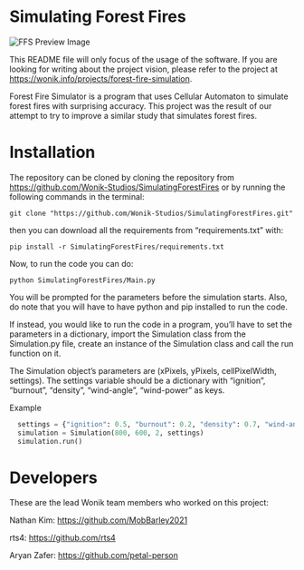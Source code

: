 # Simulating Forest Fires
![FFS Preview Image](https://resources.wonik.info/projectmedia/forestfiresim/preview.gif)


This README file will only focus of the usage of the software. If you are looking for writing about the project vision, please refer to the project at https://wonik.info/projects/forest-fire-simulation.

Forest Fire Simulator is a program that uses Cellular Automaton to simulate forest fires with surprising accuracy. This project was the result of our attempt to try to improve a similar study that simulates forest fires.

# Installation
The repository can be cloned by cloning the repository from https://github.com/Wonik-Studios/SimulatingForestFires or by running the following commands in the terminal:

  ```
  git clone "https://github.com/Wonik-Studios/SimulatingForestFires.git"
  ```
then you can download all the requirements from “requirements.txt” with:

  ```
  pip install -r SimulatingForestFires/requirements.txt
  ```
Now, to run the code you can do:

  ```
  python SimulatingForestFires/Main.py
  ```
You will be prompted for the parameters before the simulation starts. Also, do note that you will have to have python and pip installed to run the code.

If instead, you would like to run the code in a program, you’ll have to set the parameters in a dictionary, import the Simulation class from the Simulation.py file, create an instance of the Simulation class and call the run function on it.

The Simulation object’s parameters are (xPixels, yPixels, cellPixelWidth, settings). The settings variable should be a dictionary with “ignition”, “burnout”, “density”, “wind-angle”, “wind-power” as keys.

Example
```python
  settings = {"ignition": 0.5, "burnout": 0.2, "density": 0.7, "wind-angle": 180, "wind-power": 50}
  simulation = Simulation(800, 600, 2, settings)
  simulation.run()
```

# Developers

These are the lead Wonik team members who worked on this project:

Nathan Kim: https://github.com/MobBarley2021

rts4: https://github.com/rts4

Aryan Zafer: https://github.com/petal-person
